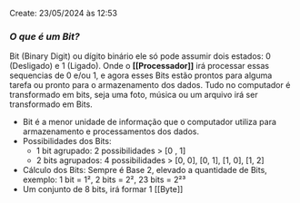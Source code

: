 Create: 23/05/2024 às 12:53

### *O que é um Bit?*

Bit (Binary Digit) ou dígito binário ele só pode assumir dois estados: 0 (Desligado) e 1 (Ligado). Onde o **[[Processador]]** irá processar essas sequencias de 0 e/ou 1, e agora esses Bits estão prontos para alguma tarefa ou pronto para o armazenamento dos dados. 
Tudo no computador é transformado em bits, seja uma foto, música ou um arquivo irá ser transformado em Bits.

- Bit é a menor unidade de informação que o computador utiliza para armazenamento e processamentos dos dados.
- Possibilidades dos Bits:
	- 1 bit agrupado: 2 possibilidades > [0 , 1]
	- 2 bits agrupados: 4 possibilidades > [0, 0], [0, 1], [1, 0], [1, 2]
- Cálculo dos Bits:
	Sempre é Base 2, elevado a quantidade de Bits, exemplo:
	1 bit = 1², 2 bits = 2², 23 bits = 2²³
- Um conjunto de 8 bits, irá formar 1 [[Byte]]